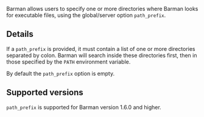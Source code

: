 Barman allows users to specify one or more directories where Barman looks for executable files, using the global/server option `path_prefix`.

## Details

If a `path_prefix` is provided, it must contain a list of one or more directories separated by colon. Barman will search inside these directories first, then in those specified by the `PATH` environment variable.

By default the `path_prefix` option is empty.

## Supported versions

`path_prefix` is supported for Barman version 1.6.0 and higher.
